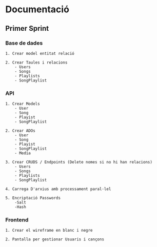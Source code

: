 # Documentació

## Primer Sprint

### Base de dades

```
1. Crear model entitat relació

2. Crear Taules i relacions
    - Users
    - Songs
    - Playlists
    - SongPlaylist
```

### API

```
1. Crear Models
    - User
    - Song
    - Playist
    - SongPlaylist

2. Crear ADOs
    - User
    - Song
    - Playist
    - SongPlaylist
    - Media

3. Crear CRUDS / Endpoints (Delete nomes si no hi han relacions)
    - Users
    - Songs
    - Playlists
    - SongPlaylist

4. Carrega D'arxius amb processament paral·lel

5. Encriptació Passwords
    -Salt
    -Hash

```

### Frontend


```
1. Crear el wireframe en blanc i negre

2. Pantalla per gestionar Usuaris i cançons

```




